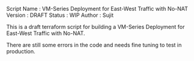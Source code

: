 Script Name : VM-Series Deployment for East-West Traffic with No-NAT
Version     : DRAFT
Status      : WIP
Author      : Sujit


This is a draft terraform script for building a VM-Series Deployment for East-West Traffic with No-NAT.

There are still some errors in the code and needs fine tuning to test in production.